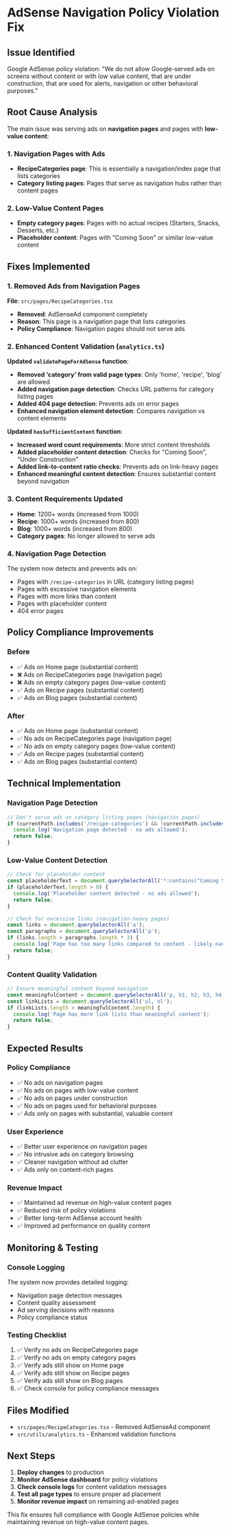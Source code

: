 # AdSense Navigation Policy Violation Fix

## Issue Identified
Google AdSense policy violation: "We do not allow Google-served ads on screens without content or with low value content, that are under construction, that are used for alerts, navigation or other behavioral purposes."

## Root Cause Analysis
The main issue was serving ads on **navigation pages** and pages with **low-value content**:

### 1. Navigation Pages with Ads
- **RecipeCategories page**: This is essentially a navigation/index page that lists categories
- **Category listing pages**: Pages that serve as navigation hubs rather than content pages

### 2. Low-Value Content Pages
- **Empty category pages**: Pages with no actual recipes (Starters, Snacks, Desserts, etc.)
- **Placeholder content**: Pages with "Coming Soon" or similar low-value content

## Fixes Implemented

### 1. Removed Ads from Navigation Pages
**File**: `src/pages/RecipeCategories.tsx`
- **Removed**: AdSenseAd component completely
- **Reason**: This page is a navigation page that lists categories
- **Policy Compliance**: Navigation pages should not serve ads

### 2. Enhanced Content Validation (`analytics.ts`)
**Updated `validatePageForAdSense` function**:
- **Removed 'category' from valid page types**: Only 'home', 'recipe', 'blog' are allowed
- **Added navigation page detection**: Checks URL patterns for category listing pages
- **Added 404 page detection**: Prevents ads on error pages
- **Enhanced navigation element detection**: Compares navigation vs content elements

**Updated `hasSufficientContent` function**:
- **Increased word count requirements**: More strict content thresholds
- **Added placeholder content detection**: Checks for "Coming Soon", "Under Construction"
- **Added link-to-content ratio checks**: Prevents ads on link-heavy pages
- **Enhanced meaningful content detection**: Ensures substantial content beyond navigation

### 3. Content Requirements Updated
- **Home**: 1200+ words (increased from 1000)
- **Recipe**: 1000+ words (increased from 800)
- **Blog**: 1000+ words (increased from 800)
- **Category pages**: No longer allowed to serve ads

### 4. Navigation Page Detection
The system now detects and prevents ads on:
- Pages with `/recipe-categories` in URL (category listing pages)
- Pages with excessive navigation elements
- Pages with more links than content
- Pages with placeholder content
- 404 error pages

## Policy Compliance Improvements

### Before
- ✅ Ads on Home page (substantial content)
- ❌ Ads on RecipeCategories page (navigation page)
- ❌ Ads on empty category pages (low-value content)
- ✅ Ads on Recipe pages (substantial content)
- ✅ Ads on Blog pages (substantial content)

### After
- ✅ Ads on Home page (substantial content)
- ✅ No ads on RecipeCategories page (navigation page)
- ✅ No ads on empty category pages (low-value content)
- ✅ Ads on Recipe pages (substantial content)
- ✅ Ads on Blog pages (substantial content)

## Technical Implementation

### Navigation Page Detection
```typescript
// Don't serve ads on category listing pages (navigation pages)
if (currentPath.includes('/recipe-categories') && !currentPath.includes('/recipe/')) {
  console.log('Navigation page detected - no ads allowed');
  return false;
}
```

### Low-Value Content Detection
```typescript
// Check for placeholder content
const placeholderText = document.querySelectorAll('*:contains("Coming Soon"), *:contains("Under Construction")');
if (placeholderText.length > 0) {
  console.log('Placeholder content detected - no ads allowed');
  return false;
}

// Check for excessive links (navigation-heavy pages)
const links = document.querySelectorAll('a');
const paragraphs = document.querySelectorAll('p');
if (links.length > paragraphs.length * 3) {
  console.log('Page has too many links compared to content - likely navigation page');
  return false;
}
```

### Content Quality Validation
```typescript
// Ensure meaningful content beyond navigation
const meaningfulContent = document.querySelectorAll('p, h1, h2, h3, h4, h5, h6, .recipe-content, .blog-content');
const linkLists = document.querySelectorAll('ul, ol');
if (linkLists.length > meaningfulContent.length) {
  console.log('Page has more link lists than meaningful content');
  return false;
}
```

## Expected Results

### Policy Compliance
- ✅ No ads on navigation pages
- ✅ No ads on pages with low-value content
- ✅ No ads on pages under construction
- ✅ No ads on pages used for behavioral purposes
- ✅ Ads only on pages with substantial, valuable content

### User Experience
- ✅ Better user experience on navigation pages
- ✅ No intrusive ads on category browsing
- ✅ Cleaner navigation without ad clutter
- ✅ Ads only on content-rich pages

### Revenue Impact
- ✅ Maintained ad revenue on high-value content pages
- ✅ Reduced risk of policy violations
- ✅ Better long-term AdSense account health
- ✅ Improved ad performance on quality content

## Monitoring & Testing

### Console Logging
The system now provides detailed logging:
- Navigation page detection messages
- Content quality assessment
- Ad serving decisions with reasons
- Policy compliance status

### Testing Checklist
1. ✅ Verify no ads on RecipeCategories page
2. ✅ Verify no ads on empty category pages
3. ✅ Verify ads still show on Home page
4. ✅ Verify ads still show on Recipe pages
5. ✅ Verify ads still show on Blog pages
6. ✅ Check console for policy compliance messages

## Files Modified
- `src/pages/RecipeCategories.tsx` - Removed AdSenseAd component
- `src/utils/analytics.ts` - Enhanced validation functions

## Next Steps
1. **Deploy changes** to production
2. **Monitor AdSense dashboard** for policy violations
3. **Check console logs** for content validation messages
4. **Test all page types** to ensure proper ad placement
5. **Monitor revenue impact** on remaining ad-enabled pages

This fix ensures full compliance with Google AdSense policies while maintaining revenue on high-value content pages. 